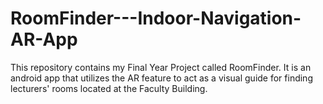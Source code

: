 # RoomFinder---Indoor-Navigation-AR-App
This repository contains my Final Year Project called RoomFinder. It is an android app that utilizes the AR feature to act as a visual guide for finding lecturers' rooms located at the Faculty Building.
